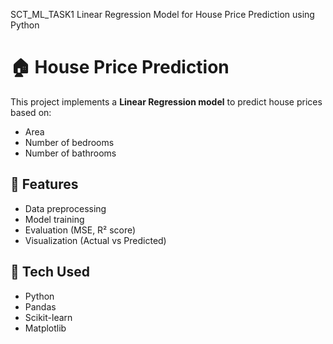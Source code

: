 SCT_ML_TASK1
Linear Regression Model for House Price Prediction using Python
# 🏠 House Price Prediction

This project implements a **Linear Regression model** to predict house prices based on:
- Area
- Number of bedrooms
- Number of bathrooms

## 🚀 Features
- Data preprocessing
- Model training
- Evaluation (MSE, R² score)
- Visualization (Actual vs Predicted)

## 📌 Tech Used
- Python
- Pandas
- Scikit-learn
- Matplotlib

